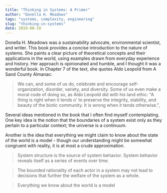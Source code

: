 ```yaml
---
title: "Thinking in Systems: A Primer"
author: "Donella H. Meadows"
tags: "systems, complexity, engineering"
slug: "thinking-in-systems"
date: 2019-08-19
---
```


Donella H. Meadows was a sustainability advocate, environmental scientist,
and writer. This book provides a concise introduction to the nature of systems.
She paints a clear picture of theoretical concepts and their applications in
the world, using examples drawn from everyday experience and history. Her approach
is opinionated and humble, and I thought it was a wonderful book. In Chapter 7 of
the text, she quotes Aldo Leopold from A Sand County Almanac:

> We can, and some of us do, celebrate and encourage self-organization,
disorder, variety, and diversity. Some of us even make a moral code of doing
so, as Aldo Leopold did with his land ethic: "A thing is right when it tends o'
to preserve the integrity, stability, and beauty of the biotic community.
It is wrong when it tends otherwise.",

Several ideas mentioned in the book that I often find myself
contemplating. One key idea is the notion that the boundaries of a system
exist only as they pertain to a particular context; the universe is a continuum.

Another is the idea that everything we might claim to know about the state of
the world is a model - though our understanding might be somewhat congruent with
reality, it is at most a crude approximation.

> System structure is the source of system behavior. System behavior
reveals itself as a series of events over time.

> The bounded rationality of each actor in a system may not lead to decisions
that further the welfare of the system as a whole.

> Everything we know about the world is a model


